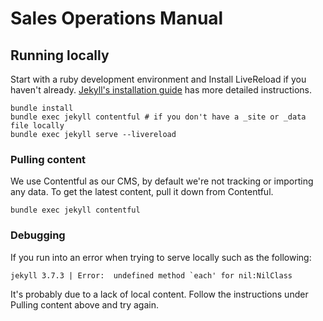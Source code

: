 # Sales Operations Manual

## Running locally

Start with a ruby development environment and Install LiveReload if you haven't
already. [Jekyll's installation guide](https://jekyllrb.com/docs/installation/)
has more detailed instructions.

```
bundle install
bundle exec jekyll contentful # if you don't have a _site or _data file locally
bundle exec jekyll serve --livereload
```

### Pulling content

We use Contentful as our CMS, by default we're not tracking or importing any
data. To get the latest content, pull it down from Contentful.

```
bundle exec jekyll contentful
```

### Debugging

If you run into an error when trying to serve locally such as the following:

```
jekyll 3.7.3 | Error:  undefined method `each' for nil:NilClass
```

It's probably due to a lack of local content. Follow the instructions under 
Pulling content above and try again.
